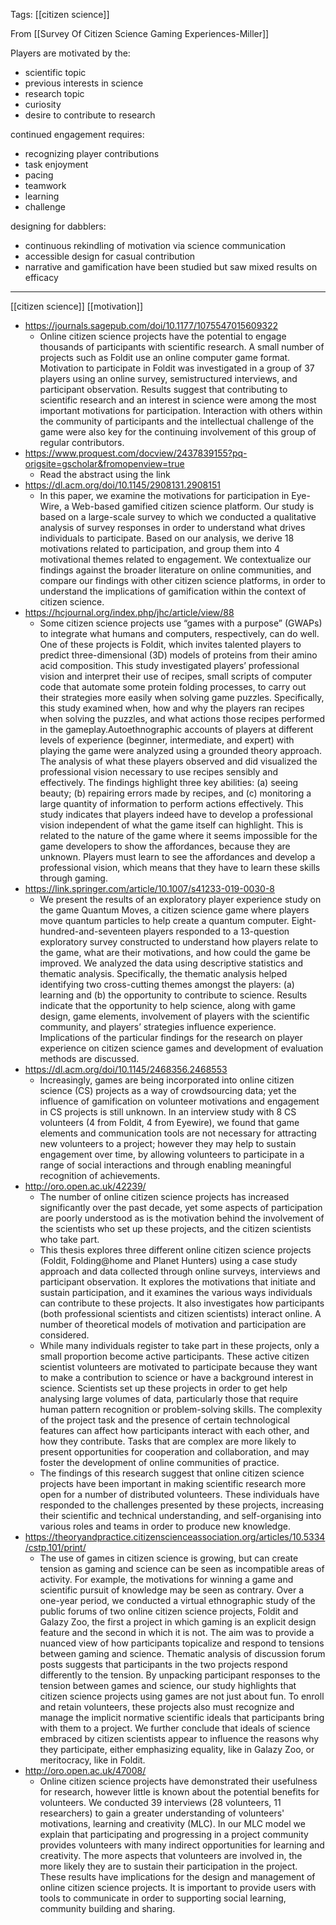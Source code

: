 Tags: [[citizen science]]

From [[Survey Of Citizen Science Gaming Experiences-Miller]]

Players are motivated by the:

 - scientific topic
 - previous interests in science
 - research topic
 - curiosity
 - desire to contribute to research

continued engagement requires:

 - recognizing player contributions
 - task enjoyment
 - pacing
 - teamwork
 - learning
 - challenge

designing for dabblers:

 - continuous rekindling of motivation via science communication
 - accessible design for casual contribution
 - narrative and gamification have been studied but saw mixed results on efficacy

----


[[citizen science]] [[motivation]]

 - https://journals.sagepub.com/doi/10.1177/1075547015609322
   - Online citizen science projects have the potential to engage thousands of participants with scientific research. A small number of projects such as Foldit use an online computer game format. Motivation to participate in Foldit was investigated in a group of 37 players using an online survey, semistructured interviews, and participant observation. Results suggest that contributing to scientific research and an interest in science were among the most important motivations for participation. Interaction with others within the community of participants and the intellectual challenge of the game were also key for the continuing involvement of this group of regular contributors.
 - https://www.proquest.com/docview/2437839155?pq-origsite=gscholar&fromopenview=true
   - Read the abstract using the link
 - https://dl.acm.org/doi/10.1145/2908131.2908151
   - In this paper, we examine the motivations for participation in Eye-Wire, a Web-based gamified citizen science platform. Our study is based on a large-scale survey to which we conducted a qualitative analysis of survey responses in order to understand what drives individuals to participate. Based on our analysis, we derive 18 motivations related to participation, and group them into 4 motivational themes related to engagement. We contextualize our findings against the broader literature on online communities, and compare our findings with other citizen science platforms, in order to understand the implications of gamification within the context of citizen science.
 - https://hcjournal.org/index.php/jhc/article/view/88
   - Some citizen science projects use “games with a purpose” (GWAPs) to integrate what humans and computers, respectively, can do well. One of these projects is Foldit, which invites talented players to predict three-dimensional (3D) models of proteins from their amino acid composition. This study investigated players’ professional vision and interpret their use of recipes, small scripts of computer code that automate some protein folding processes, to carry out their strategies more easily when solving game puzzles. Specifically, this study examined when, how and why the players ran recipes when solving the puzzles, and what actions those recipes performed in the gameplay.Autoethnographic accounts of players at different levels of experience (beginner, intermediate, and expert) with playing the game were analyzed using a grounded theory approach. The analysis of what these players observed and did visualized the professional vision necessary to use recipes sensibly and effectively. The findings highlight three key abilities: (a) seeing beauty; (b) repairing errors made by recipes, and (c) monitoring a large quantity of information to perform actions effectively. This study indicates that players indeed have to develop a professional vision independent of what the game itself can highlight. This is related to the nature of the game where it seems impossible for the game developers to show the affordances, because they are unknown. Players must learn to see the affordances and develop a professional vision, which means that they have to learn these skills through gaming. 
 - https://link.springer.com/article/10.1007/s41233-019-0030-8
   - We present the results of an exploratory player experience study on the game Quantum Moves, a citizen science game where players move quantum particles to help create a quantum computer. Eight-hundred-and-seventeen players responded to a 13-question exploratory survey constructed to understand how players relate to the game, what are their motivations, and how could the game be improved. We analyzed the data using descriptive statistics and thematic analysis. Specifically, the thematic analysis helped identifying two cross-cutting themes amongst the players: (a) learning and (b) the opportunity to contribute to science. Results indicate that the opportunity to help science, along with game design, game elements, involvement of players with the scientific community, and players’ strategies influence experience. Implications of the particular findings for the research on player experience on citizen science games and development of evaluation methods are discussed.
 - https://dl.acm.org/doi/10.1145/2468356.2468553
   - Increasingly, games are being incorporated into online citizen science (CS) projects as a way of crowdsourcing data; yet the influence of gamification on volunteer motivations and engagement in CS projects is still unknown. In an interview study with 8 CS volunteers (4 from Foldit, 4 from Eyewire), we found that game elements and communication tools are not necessary for attracting new volunteers to a project; however they may help to sustain engagement over time, by allowing volunteers to participate in a range of social interactions and through enabling meaningful recognition of achievements.
 - http://oro.open.ac.uk/42239/
   - The number of online citizen science projects has increased significantly over the past decade, yet some aspects of participation are poorly understood as is the motivation behind the involvement of the scientists who set up these projects, and the citizen scientists who take part. 
   - This thesis explores three different online citizen science projects (Foldit, Folding@home and Planet Hunters) using a case study approach and data collected through online surveys, interviews and participant observation. It explores the motivations that initiate and sustain participation, and it examines the various ways individuals can contribute to these projects. It also investigates how participants (both professional scientists and citizen scientists) interact online. A number of theoretical models of motivation and participation are considered. 
   - While many individuals register to take part in these projects, only a small proportion become active participants. These active citizen scientist volunteers are motivated to participate because they want to make a contribution to science or have a background interest in science. Scientists set up these projects in order to get help analysing large volumes of data, particularly those that require human pattern recognition or problem-solving skills. The complexity of the project task and the presence of certain technological features can affect how participants interact with each other, and how they contribute. Tasks that are complex are more likely to present opportunities for cooperation and collaboration, and may foster the development of online communities of practice. 
   - The findings of this research suggest that online citizen science projects have been important in making scientific research more open for a number of distributed volunteers. These individuals have responded to the challenges presented by these projects, increasing their scientific and technical understanding, and self-organising into various roles and teams in order to produce new knowledge.
 - https://theoryandpractice.citizenscienceassociation.org/articles/10.5334/cstp.101/print/
   - The use of games in citizen science is growing, but can create tension as gaming and science can be seen as incompatible areas of activity. For example, the motivations for winning a game and scientific pursuit of knowledge may be seen as contrary. Over a one-year period, we conducted a virtual ethnographic study of the public forums of two online citizen science projects, Foldit and Galazy Zoo, the first a project in which gaming is an explicit design feature and the second in which it is not. The aim was to provide a nuanced view of how participants topicalize and respond to tensions between gaming and science. Thematic analysis of discussion forum posts suggests that participants in the two projects respond differently to the tension. By unpacking participant responses to the tension between games and science, our study highlights that citizen science projects using games are not just about fun. To enroll and retain volunteers, these projects also must recognize and manage the implicit normative scientific ideals that participants bring with them to a project. We further conclude that ideals of science embraced by citizen scientists appear to influence the reasons why they participate, either emphasizing equality, like in Galazy Zoo, or meritocracy, like in Foldit. 
 - http://oro.open.ac.uk/47008/
   - Online citizen science projects have demonstrated their usefulness for research, however little is known about the potential benefits for volunteers. We conducted 39 interviews (28 volunteers, 11 researchers) to gain a greater understanding of volunteers' motivations, learning and creativity (MLC). In our MLC model we explain that participating and progressing in a project community provides volunteers with many indirect opportunities for learning and creativity. The more aspects that volunteers are involved in, the more likely they are to sustain their participation in the project. These results have implications for the design and management of online citizen science projects. It is important to provide users with tools to communicate in order to supporting social learning, community building and sharing. 
